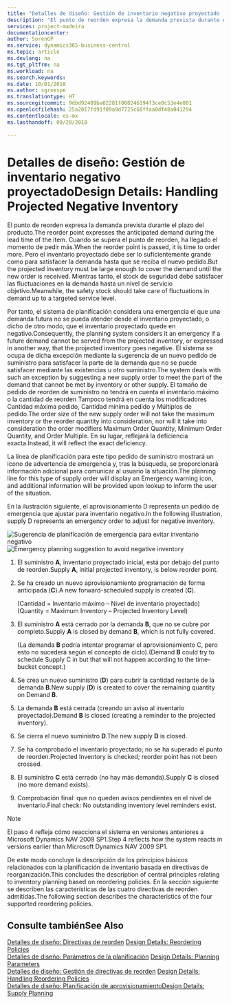 ```yaml
---
title: "Detalles de diseño: Gestión de inventario negativo proyectado | Documentos de Microsoft"
description: "El punto de reorden expresa la demanda prevista durante el plazo del producto. Cuando se supera el punto de reorden, ha llegado el momento de pedir más. Pero el inventario proyectado debe ser lo suficientemente grande como para satisfacer la demanda hasta que se reciba el nuevo pedido. Mientras tanto, el stock de seguridad debe satisfacer las fluctuaciones en la demanda hasta un nivel de servicio objetivo."
services: project-madeira
documentationcenter: 
author: SorenGP
ms.service: dynamics365-business-central
ms.topic: article
ms.devlang: na
ms.tgt_pltfrm: na
ms.workload: na
ms.search.keywords: 
ms.date: 10/01/2018
ms.author: sgroespe
ms.translationtype: HT
ms.sourcegitcommit: 9dbd92409ba02281f008246194f3ce0c53e4e001
ms.openlocfilehash: 25a2017fd91f09a9d7725c68ffaa0df48a041294
ms.contentlocale: es-mx
ms.lasthandoff: 09/28/2018

---
```

# <a name="design-details-handling-projected-negative-inventory"></a><span data-ttu-id="960c8-106">Detalles de diseño: Gestión de inventario negativo proyectado</span><span class="sxs-lookup"><span data-stu-id="960c8-106">Design Details: Handling Projected Negative Inventory</span></span>
<span data-ttu-id="960c8-107">El punto de reorden expresa la demanda prevista durante el plazo del producto.</span><span class="sxs-lookup"><span data-stu-id="960c8-107">The reorder point expresses the anticipated demand during the lead time of the item.</span></span> <span data-ttu-id="960c8-108">Cuando se supera el punto de reorden, ha llegado el momento de pedir más.</span><span class="sxs-lookup"><span data-stu-id="960c8-108">When the reorder point is passed, it is time to order more.</span></span> <span data-ttu-id="960c8-109">Pero el inventario proyectado debe ser lo suficientemente grande como para satisfacer la demanda hasta que se reciba el nuevo pedido.</span><span class="sxs-lookup"><span data-stu-id="960c8-109">But the projected inventory must be large enough to cover the demand until the new order is received.</span></span> <span data-ttu-id="960c8-110">Mientras tanto, el stock de seguridad debe satisfacer las fluctuaciones en la demanda hasta un nivel de servicio objetivo.</span><span class="sxs-lookup"><span data-stu-id="960c8-110">Meanwhile, the safety stock should take care of fluctuations in demand up to a targeted service level.</span></span>  

 <span data-ttu-id="960c8-111">Por tanto, el sistema de planificación considera una emergencia el que una demanda futura no se pueda atender desde el inventario proyectado, o dicho de otro modo, que el inventario proyectado quede en negativo.</span><span class="sxs-lookup"><span data-stu-id="960c8-111">Consequently, the planning system considers it an emergency if a future demand cannot be served from the projected inventory, or expressed in another way, that the projected inventory goes negative.</span></span> <span data-ttu-id="960c8-112">El sistema se ocupa de dicha excepción mediante la sugerencia de un nuevo pedido de suministro para satisfacer la parte de la demanda que no se puede satisfacer mediante las existencias u otro suministro.</span><span class="sxs-lookup"><span data-stu-id="960c8-112">The system deals with such an exception by suggesting a new supply order to meet the part of the demand that cannot be met by inventory or other supply.</span></span> <span data-ttu-id="960c8-113">El tamaño de pedido de reorden de suministro no tendrá en cuenta el inventario máximo o la cantidad de reorden Tampoco tendrá en cuenta los modificadores Cantidad máxima pedido, Cantidad mínima pedido y Múltiplos de pedido.</span><span class="sxs-lookup"><span data-stu-id="960c8-113">The order size of the new supply order will not take the maximum inventory or the reorder quantity into consideration, nor will it take into consideration the order modifiers Maximum Order Quantity, Minimum Order Quantity, and Order Multiple.</span></span> <span data-ttu-id="960c8-114">En su lugar, reflejará la deficiencia exacta.</span><span class="sxs-lookup"><span data-stu-id="960c8-114">Instead, it will reflect the exact deficiency.</span></span>  

 <span data-ttu-id="960c8-115">La línea de planificación para este tipo pedido de suministro mostrará un icono de advertencia de emergencia y, tras la búsqueda, se proporcionará información adicional para comunicar al usuario la situación.</span><span class="sxs-lookup"><span data-stu-id="960c8-115">The planning line for this type of supply order will display an Emergency warning icon, and additional information will be provided upon lookup to inform the user of the situation.</span></span>  

 <span data-ttu-id="960c8-116">En la ilustración siguiente, el aprovisionamiento D representa un pedido de emergencia que ajustar para inventario negativo.</span><span class="sxs-lookup"><span data-stu-id="960c8-116">In the following illustration, supply D represents an emergency order to adjust for negative inventory.</span></span>  

 <span data-ttu-id="960c8-117">![Sugerencia de planificación de emergencia para evitar inventario negativo](media/nav_app_supply_planning_2_negative_inventory.png "Sugerencia de planificación de emergencia para evitar inventario negativo")</span><span class="sxs-lookup"><span data-stu-id="960c8-117">![Emergency planning suggestion to avoid negative inventory](media/nav_app_supply_planning_2_negative_inventory.png "Emergency planning suggestion to avoid negative inventory")</span></span>  

1.  <span data-ttu-id="960c8-118">El suministro **A**, inventario proyectado inicial, está por debajo del punto de reorden.</span><span class="sxs-lookup"><span data-stu-id="960c8-118">Supply **A**, initial projected inventory, is below reorder point.</span></span>  
2.  <span data-ttu-id="960c8-119">Se ha creado un nuevo aprovisionamiento programación de forma anticipada (**C**).</span><span class="sxs-lookup"><span data-stu-id="960c8-119">A new forward-scheduled supply is created (**C**).</span></span>  

     <span data-ttu-id="960c8-120">(Cantidad = Inventario máximo – Nivel de inventario proyectado)</span><span class="sxs-lookup"><span data-stu-id="960c8-120">(Quantity = Maximum Inventory – Projected Inventory Level)</span></span>  
3.  <span data-ttu-id="960c8-121">El suministro **A** está cerrado por la demanda **B**, que no se cubre por completo.</span><span class="sxs-lookup"><span data-stu-id="960c8-121">Supply **A** is closed by demand **B**, which is not fully covered.</span></span>  

     <span data-ttu-id="960c8-122">(La demanda **B** podría intentar programar el aprovisionamiento C, pero esto no sucederá según el concepto de ciclo).</span><span class="sxs-lookup"><span data-stu-id="960c8-122">(Demand **B** could try to schedule Supply C in but that will not happen according to the time-bucket concept.)</span></span>  
4.  <span data-ttu-id="960c8-123">Se crea un nuevo suministro (**D**) para cubrir la cantidad restante de la demanda **B**.</span><span class="sxs-lookup"><span data-stu-id="960c8-123">New supply (**D**) is created to cover the remaining quantity on Demand **B**.</span></span>  
5.  <span data-ttu-id="960c8-124">La demanda **B** está cerrada (creando un aviso al inventario proyectado).</span><span class="sxs-lookup"><span data-stu-id="960c8-124">Demand **B** is closed (creating a reminder to the projected inventory).</span></span>  
6.  <span data-ttu-id="960c8-125">Se cierra el nuevo suministro **D**.</span><span class="sxs-lookup"><span data-stu-id="960c8-125">The new supply **D** is closed.</span></span>  
7.  <span data-ttu-id="960c8-126">Se ha comprobado el inventario proyectado; no se ha superado el punto de reorden.</span><span class="sxs-lookup"><span data-stu-id="960c8-126">Projected Inventory is checked; reorder point has not been crossed.</span></span>  
8.  <span data-ttu-id="960c8-127">El suministro **C** está cerrado (no hay más demanda).</span><span class="sxs-lookup"><span data-stu-id="960c8-127">Supply **C** is closed (no more demand exists).</span></span>  
9. <span data-ttu-id="960c8-128">Comprobación final: que no queden avisos pendientes en el nivel de inventario.</span><span class="sxs-lookup"><span data-stu-id="960c8-128">Final check: No outstanding inventory level reminders exist.</span></span>  

> [!NOTE]  
>  <span data-ttu-id="960c8-129">El paso 4 refleja cómo reacciona el sistema en versiones anteriores a Microsoft Dynamics NAV 2009 SP1.</span><span class="sxs-lookup"><span data-stu-id="960c8-129">Step 4 reflects how the system reacts in versions earlier than Microsoft Dynamics NAV 2009 SP1.</span></span>  

 <span data-ttu-id="960c8-130">De este modo concluye la descripción de los principios básicos relacionados con la planificación de inventario basada en directivas de reorganización.</span><span class="sxs-lookup"><span data-stu-id="960c8-130">This concludes the description of central principles relating to inventory planning based on reordering policies.</span></span> <span data-ttu-id="960c8-131">En la sección siguiente se describen las características de las cuatro directivas de reorden admitidas.</span><span class="sxs-lookup"><span data-stu-id="960c8-131">The following section describes the characteristics of the four supported reordering policies.</span></span>  

## <a name="see-also"></a><span data-ttu-id="960c8-132">Consulte también</span><span class="sxs-lookup"><span data-stu-id="960c8-132">See Also</span></span>  
 <span data-ttu-id="960c8-133">[Detalles de diseño: Directivas de reorden](design-details-reordering-policies.md) </span><span class="sxs-lookup"><span data-stu-id="960c8-133">[Design Details: Reordering Policies](design-details-reordering-policies.md) </span></span>  
 <span data-ttu-id="960c8-134">[Detalles de diseño: Parámetros de la planificación](design-details-planning-parameters.md) </span><span class="sxs-lookup"><span data-stu-id="960c8-134">[Design Details: Planning Parameters](design-details-planning-parameters.md) </span></span>  
 <span data-ttu-id="960c8-135">[Detalles de diseño: Gestión de directivas de reorden](design-details-handling-reordering-policies.md) </span><span class="sxs-lookup"><span data-stu-id="960c8-135">[Design Details: Handling Reordering Policies](design-details-handling-reordering-policies.md) </span></span>  
 [<span data-ttu-id="960c8-136">Detalles de diseño: Planificación de aprovisionamiento</span><span class="sxs-lookup"><span data-stu-id="960c8-136">Design Details: Supply Planning</span></span>](design-details-supply-planning.md)

